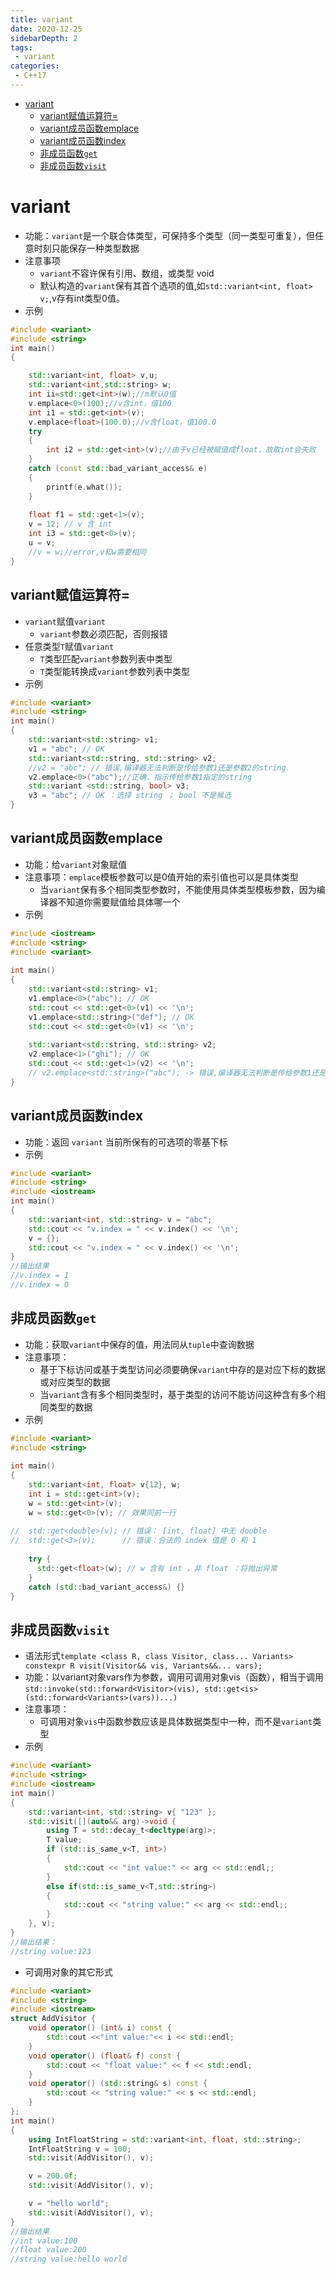 ```yaml
---
title: variant
date: 2020-12-25
sidebarDepth: 2
tags:
 - variant
categories:
 - C++17
---
```

- [variant](#variant)
	- [variant赋值运算符=](#variant赋值运算符)
	- [variant成员函数emplace](#variant成员函数emplace)
	- [variant成员函数index](#variant成员函数index)
	- [非成员函数`get`](#非成员函数get)
	- [非成员函数`visit`](#非成员函数visit)
# variant
- 功能：`variant`是一个联合体类型，可保持多个类型（同一类型可重复），但任意时刻只能保存一种类型数据
- 注意事项
  - `variant`不容许保有引用、数组，或类型 void 
  - 默认构造的`variant`保有其首个选项的值,如`std::variant<int, float> v;`,v存有int类型0值。
- 示例
```cpp
#include <variant>
#include <string>
int main()
{

	std::variant<int, float> v,u;
	std::variant<int,std::string> w;
	int ii=std::get<int>(w);//m默认0值
	v.emplace<0>(100);//v含int，值100
	int i1 = std::get<int>(v);
	v.emplace<float>(100.0);//v含float，值100.0
	try
	{
		int i2 = std::get<int>(v);//由于v已经被赋值成float，故取int会失败
	}
	catch (const std::bad_variant_access& e)
	{
		printf(e.what());
	}
	
	float f1 = std::get<1>(v);
	v = 12; // v 含 int
	int i3 = std::get<0>(v);
	u = v;
	//v = w;//error,v和w需要相同
}
```
## variant赋值运算符=
- `variant`赋值`variant`
  - `variant`参数必须匹配，否则报错
- 任意类型`T`赋值`variant`
  - `T`类型匹配`variant`参数列表中类型
  - `T`类型能转换成`variant`参数列表中类型
- 示例
```cpp
#include <variant>
#include <string>
int main()
{
	std::variant<std::string> v1;
	v1 = "abc"; // OK
	std::variant<std::string, std::string> v2;
	//v2 = "abc"; // 错误,编译器无法判断是传给参数1还是参数2的string
	v2.emplace<0>("abc");//正确，指示传给参数1指定的string
	std::variant <std::string, bool> v3;
	v3 = "abc"; // OK ：选择 string ； bool 不是候选
}
```
## variant成员函数emplace
- 功能：给`variant`对象赋值
- 注意事项：`emplace`模板参数可以是0值开始的索引值也可以是具体类型
  - 当`variant`保有多个相同类型参数时，不能使用具体类型模板参数，因为编译器不知道你需要赋值给具体哪一个
- 示例
```cpp
#include <iostream>
#include <string>
#include <variant>
 
int main()
{
    std::variant<std::string> v1;
    v1.emplace<0>("abc"); // OK
    std::cout << std::get<0>(v1) << '\n';
    v1.emplace<std::string>("def"); // OK
    std::cout << std::get<0>(v1) << '\n';
 
    std::variant<std::string, std::string> v2;
    v2.emplace<1>("ghi"); // OK
    std::cout << std::get<1>(v2) << '\n';
    // v2.emplace<std::string>("abc"); -> 错误,编译器无法判断是传给参数1还是参数2的string
}
```
## variant成员函数index
- 功能：返回 `variant` 当前所保有的可选项的零基下标
- 示例
```cpp
#include <variant>
#include <string>
#include <iostream>
int main()
{
    std::variant<int, std::string> v = "abc"; 
    std::cout << "v.index = " << v.index() << '\n'; 
    v = {};  
    std::cout << "v.index = " << v.index() << '\n';
}
//输出结果
//v.index = 1
//v.index = 0
```
## 非成员函数`get`
- 功能：获取`variant`中保存的值，用法同从`tuple`中查询数据
- 注意事项：
  - 基于下标访问或基于类型访问必须要确保`variant`中存的是对应下标的数据或对应类型的数据
  - 当`variant`含有多个相同类型时，基于类型的访问不能访问这种含有多个相同类型的数据
- 示例
```cpp
#include <variant>
#include <string>
 
int main()
{
    std::variant<int, float> v{12}, w;
    int i = std::get<int>(v);
    w = std::get<int>(v);
    w = std::get<0>(v); // 效果同前一行
 
//  std::get<double>(v); // 错误： [int, float] 中无 double
//  std::get<3>(v);      // 错误：合法的 index 值是 0 和 1
 
    try {
      std::get<float>(w); // w 含有 int ，非 float ：将抛出异常
    }
    catch (std::bad_variant_access&) {}
}
```
## 非成员函数`visit`
- 语法形式`template <class R, class Visitor, class... Variants> constexpr R visit(Visitor&& vis, Variants&&... vars);`
- 功能：以variant对象vars作为参数，调用可调用对象vis（函数），相当于调用`std::invoke(std::forward<Visitor>(vis), std::get<is>(std::forward<Variants>(vars))...)`
- 注意事项：
  - 可调用对象`vis`中函数参数应该是具体数据类型中一种，而不是`variant`类型
- 示例
```cpp
#include <variant>
#include <string>
#include <iostream>
int main()
{
	std::variant<int, std::string> v{ "123" };
	std::visit([](auto&& arg)->void {
		using T = std::decay_t<decltype(arg)>;
		T value;
		if (std::is_same_v<T, int>)
		{
			std::cout << "int value:" << arg << std::endl;;
		}
		else if(std::is_same_v<T,std::string>)
		{
			std::cout << "string value:" << arg << std::endl;;
		}
	}, v);
}
//输出结果：
//string value:123
```
- 可调用对象的其它形式
```cpp
#include <variant>
#include <string>
#include <iostream>
struct AddVisitor {
	void operator() (int& i) const {
		std::cout <<"int value:"<< i << std::endl;
	}
	void operator() (float& f) const {
		std::cout << "float value:" << f << std::endl;
	}
	void operator() (std::string& s) const {
		std::cout << "string value:" << s << std::endl;
	}
};
int main()
{
	using IntFloatString = std::variant<int, float, std::string>;
	IntFloatString v = 100;
	std::visit(AddVisitor(), v);

	v = 200.0f;
	std::visit(AddVisitor(), v);

	v = "hello world";
	std::visit(AddVisitor(), v);
}
//输出结果
//int value:100
//float value:200
//string value:hello world
```
